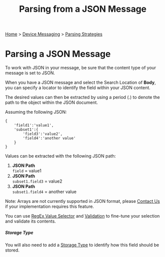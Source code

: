 ﻿---
title: Parsing from a JSON Message
keywords: messages, messaging, parsing, json, rest, post, http

created: 20170927
updated: 20170927
createdby: Kevin D. Wolf
updatedby: Kevin D. Wolf
---
[Home](../../Index.md) > [Device Messaging](../Index.md) > [Parsing Strategies](ParsingStrategies.md)



# Parsing a JSON Message

To work with JSON in your message, be sure that the content type of your message is set to JSON.

When you have a JSON message and select the Search Location of 
**Body**, you can specify a locator to identify the field within your JSON content.


The desired values can then be extracted by using a period (.) to denote the path to the object within the JSON document.

Assuming the following JSON:
~~~~
{
	'field1':'value1',
	'subset1':{
		'field3':'value2',
		'field4':'another value'
	}
}
~~~~

Values can be extracted with the following JSON path:

1.  **JSON Path**  
`field` = value1
2.  **JSON Path**  
`subset1.field3` = value2
3.  **JSON Path**  
`subset1.field4` = another value

Note: Arrays are not currently supported in JSON format, please [Contact Us](http://support.nuviot.com) if your implementation requires this feature.

You can use [RegEx Value Selector](RegExValueSelector.md) and [Validation](Validation.md) to fine-tune your selection and validate its contents.

##### Storage Type
You will also need to add a [Storage Type](../TypeSystem/Index.md) to identify how this field should be stored.
